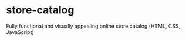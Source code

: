 # store-catalog
Fully functional and visually appealing online store catalog (HTML, CSS, JavaScript)
